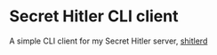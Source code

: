 # Secret Hitler CLI client
A simple CLI client for my Secret Hitler server, [shitlerd](https://git.maunium.net/Tulir293/shitlerd)
